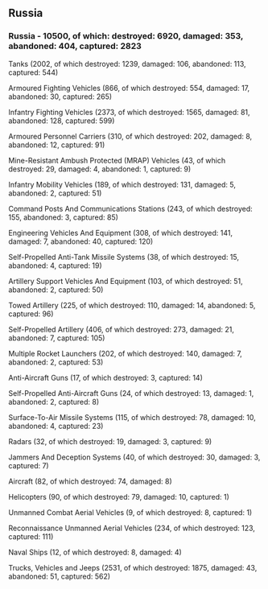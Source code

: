 
 
 ## Russia
 
 ### Russia - 10500, of which: destroyed: 6920, damaged: 353, abandoned: 404, captured: 2823

 

 

 Tanks (2002, of which destroyed: 1239, damaged: 106, abandoned: 113, captured: 544)

 Armoured Fighting Vehicles (866, of which destroyed: 554, damaged: 17, abandoned: 30, captured: 265)

 Infantry Fighting Vehicles (2373, of which destroyed: 1565, damaged: 81, abandoned: 128, captured: 599)

 Armoured Personnel Carriers (310, of which destroyed: 202, damaged: 8, abandoned: 12, captured: 91)

 Mine-Resistant Ambush Protected (MRAP) Vehicles (43, of which destroyed: 29, damaged: 4, abandoned: 1, captured: 9)

 Infantry Mobility Vehicles (189, of which destroyed: 131, damaged: 5, abandoned: 2, captured: 51)

 Command Posts And Communications Stations (243, of which destroyed: 155, abandoned: 3, captured: 85)

 Engineering Vehicles And Equipment (308, of which destroyed: 141, damaged: 7, abandoned: 40, captured: 120)

 Self-Propelled Anti-Tank Missile Systems (38, of which destroyed: 15, abandoned: 4, captured: 19)

 Artillery Support Vehicles And Equipment (103, of which destroyed: 51, abandoned: 2, captured: 50)

 Towed Artillery (225, of which destroyed: 110, damaged: 14, abandoned: 5, captured: 96)

 Self-Propelled Artillery (406, of which destroyed: 273, damaged: 21, abandoned: 7, captured: 105)

 Multiple Rocket Launchers (202, of which destroyed: 140, damaged: 7, abandoned: 2, captured: 53)

 Anti-Aircraft Guns (17, of which destroyed: 3, captured: 14)

 Self-Propelled Anti-Aircraft Guns (24, of which destroyed: 13, damaged: 1, abandoned: 2, captured: 8)

 Surface-To-Air Missile Systems (115, of which destroyed: 78, damaged: 10, abandoned: 4, captured: 23)

 Radars (32, of which destroyed: 19, damaged: 3, captured: 9)

 Jammers And Deception Systems (40, of which destroyed: 30, damaged: 3, captured: 7)

 Aircraft (82, of which destroyed: 74, damaged: 8)

 Helicopters (90, of which destroyed: 79, damaged: 10, captured: 1)

 Unmanned Combat Aerial Vehicles (9, of which destroyed: 8, captured: 1)

 Reconnaissance Unmanned Aerial Vehicles (234, of which destroyed: 123, captured: 111)

 Naval Ships (12, of which destroyed: 8, damaged: 4)

 Trucks, Vehicles and Jeeps (2531, of which destroyed: 1875, damaged: 43, abandoned: 51, captured: 562)

